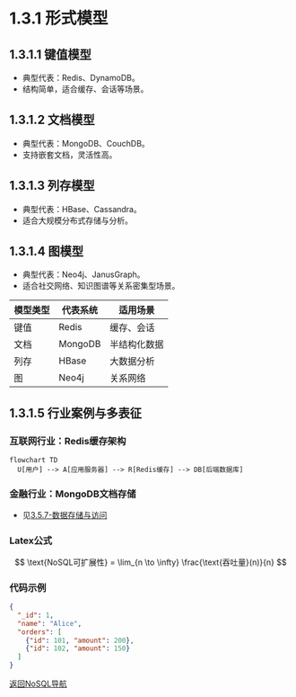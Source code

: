 # 1.3.1 形式模型

## 1.3.1.1 键值模型

- 典型代表：Redis、DynamoDB。
- 结构简单，适合缓存、会话等场景。

## 1.3.1.2 文档模型

- 典型代表：MongoDB、CouchDB。
- 支持嵌套文档，灵活性高。

## 1.3.1.3 列存模型

- 典型代表：HBase、Cassandra。
- 适合大规模分布式存储与分析。

## 1.3.1.4 图模型

- 典型代表：Neo4j、JanusGraph。
- 适合社交网络、知识图谱等关系密集型场景。

| 模型类型 | 代表系统 | 适用场景 |
|----------|----------|----------|
| 键值     | Redis    | 缓存、会话 |
| 文档     | MongoDB  | 半结构化数据 |
| 列存     | HBase    | 大数据分析 |
| 图       | Neo4j    | 关系网络 |

## 1.3.1.5 行业案例与多表征

### 互联网行业：Redis缓存架构

```mermaid
flowchart TD
  U[用户] --> A[应用服务器] --> R[Redis缓存] --> DB[后端数据库]
```

### 金融行业：MongoDB文档存储

- 见[3.5.7-数据存储与访问](../../3-数据模型与算法/3.5-数据分析与ETL/3.5.7-数据存储与访问.md)

### Latex公式

$$
\text{NoSQL可扩展性} = \lim_{n \to \infty} \frac{\text{吞吐量}(n)}{n}
$$

### 代码示例

```json
{
  "_id": 1,
  "name": "Alice",
  "orders": [
    {"id": 101, "amount": 200},
    {"id": 102, "amount": 150}
  ]
}
```

[返回NoSQL导航](README.md)
